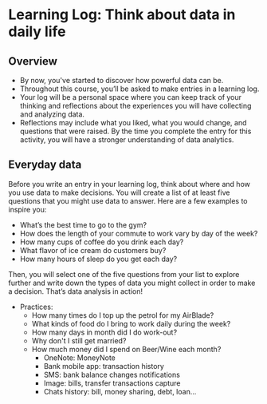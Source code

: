 # Learning Log: Think about data in daily life

## Overview

- By now, you've started to discover how powerful data can be.
- Throughout this course, you’ll be asked to make entries in a learning log.
- Your log will be a personal space where you can keep track of your thinking and reflections about the experiences you will have collecting and analyzing data.
- Reflections may include what you liked, what you would change, and questions that were raised. By the time you complete the entry for this activity, you will have a stronger understanding of data analytics.

## Everyday data

Before you write an entry in your learning log, think about where and how you use data to make decisions. You will create a list of at least five questions that you might use data to answer. Here are a few examples to inspire you:

- What’s the best time to go to the gym?
- How does the length of your commute to work vary by day of the week?
- How many cups of coffee do you drink each day?
- What flavor of ice cream do customers buy?
- How many hours of sleep do you get each day?

Then, you will select one of the five questions from your list to explore further and write down the types of data you might collect in order to make a decision. That’s data analysis in action!

- Practices:
  - How many times do I top up the petrol for my AirBlade?
  - What kinds of food do I bring to work daily during the week?
  - How many days in month did I do work-out?
  - Why don't I still get married?
  - How much money did I spend on Beer/Wine each month?
    - OneNote: MoneyNote
    - Bank mobile app: transaction history
    - SMS: bank balance changes notifications
    - Image: bills, transfer transactions capture
    - Chats history: bill, money sharing, debt, loan...
